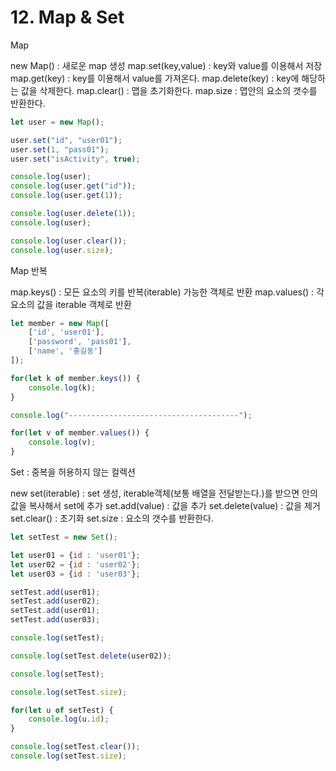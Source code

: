 # 12. Map & Set



Map

new Map() : 새로운 map 생성 map.set(key,value) : key와 value를 이용해서 저장 map.get(key) : key를 이용해서 value를 가져온다. map.delete(key) : key에 해당하는 값을 삭제한다. map.clear() : 맵을 초기화한다. map.size : 맵안의 요소의 갯수를 반환한다.

```jsx
let user = new Map();

user.set("id", "user01");
user.set(1, "pass01");
user.set("isActivity", true);

console.log(user);
console.log(user.get("id"));
console.log(user.get(1));

console.log(user.delete(1));
console.log(user);

console.log(user.clear());
console.log(user.size);
```

Map 반복

map.keys() : 모든 요소의 키를 반복(iterable) 가능한 객체로 반환 map.values() : 각 요소의 값을 iterable 객체로 반환

```jsx
let member = new Map([
    ['id', 'user01'],
    ['password', 'pass01'],
    ['name', '홍길동']
]);

for(let k of member.keys()) {
    console.log(k);
}

console.log("--------------------------------------");

for(let v of member.values()) {
    console.log(v);
}
```

Set : 중복을 허용하지 않는 컬렉션

new set(iterable) : set 생성, iterable객체(보통 배열을 전달받는다.)를 받으면 안의 값을 복사해서 set에 추가 set.add(value) : 값을 추가 set.delete(value) : 값을 제거 set.clear() : 초기화 set.size : 요소의 갯수를 반환한다.

```jsx
let setTest = new Set();

let user01 = {id : 'user01'};
let user02 = {id : 'user02'};
let user03 = {id : 'user03'};

setTest.add(user01);
setTest.add(user02);
setTest.add(user01);
setTest.add(user03);

console.log(setTest);

console.log(setTest.delete(user02));

console.log(setTest);

console.log(setTest.size);

for(let u of setTest) {
    console.log(u.id);
}

console.log(setTest.clear());
console.log(setTest.size);
```
